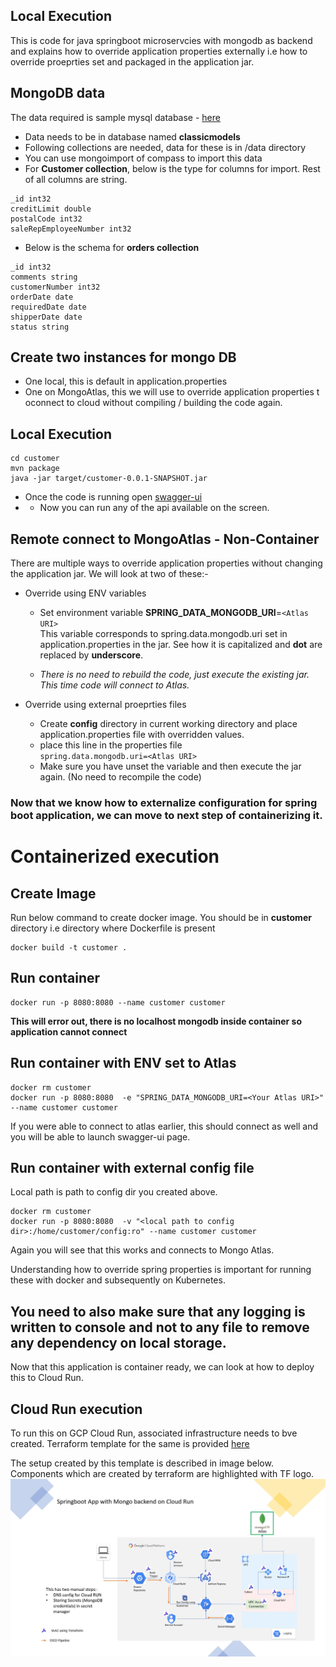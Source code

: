 ## Local Execution
This is code for java springboot microservcies with mongodb as backend and explains how to override application properties externally i.e how to override proeprties set and packaged in the application jar.

## MongoDB data

The data required is sample mysql database - [here](https://www.mysqltutorial.org/mysql-sample-database.aspx#:~:text=%20The%20MySQL%20sample%20database%20schema%20consists%20of,such%20as%20who%20reports%20to%20whom.%20More%20)

* Data needs to be in database named **classicmodels**
* Following collections are needed, data for these is in /data directory
* You can use mongoimport of compass to import this data
* For **Customer collection**, below is the type for columns for import. Rest of all columns are string.
```
_id int32
creditLimit double
postalCode int32
saleRepEmployeeNumber int32
```
* Below is the schema for  **orders collection**
```
_id int32
comments string
customerNumber int32
orderDate date
requiredDate date
shipperDate date
status string
``` 

## Create two instances for mongo DB
* One local, this is default in application.properties
* One on MongoAtlas, this we will  use to override application properties t oconnect to cloud without compiling / building the code again.

## Local Execution
```
cd customer
mvn package
java -jar target/customer-0.0.1-SNAPSHOT.jar
```
* Once the code is running open [swagger-ui](http://localhost:8080/swagger-ui.html)  
* * Now you can run any of the api available on the screen.

## Remote connect to MongoAtlas - Non-Container
There are multiple ways to override application properties without changing the application jar. We will look at two of these:-
* Override using ENV variables  
    * Set environment variable **SPRING_DATA_MONGODB_URI**=```<Atlas URI>```  
This variable corresponds to spring.data.mongodb.uri set in application.properties in the jar. See how it is capitalized and **dot** are replaced by **underscore**.

    * *There is no need to rebuild the code, just execute the existing jar. This time code will connect to Atlas.*

* Override using external proeprties files
    * Create **config** directory in current working directory and place application.properties file with overridden values.  
    * place this line in the properties file  
    ```spring.data.mongodb.uri=<Atlas URI>```
    * Make sure you have unset the variable and then execute the jar again. (No need to recompile the code)


### Now that we know how to externalize configuration for spring boot application, we can move to next step of containerizing it.

# Containerized execution

## Create Image
Run below command to create docker image. You should be in **customer** directory i.e directory where Dockerfile is present
```
docker build -t customer .
```
## Run container
```
docker run -p 8080:8080 --name customer customer
```
**This will error out, there is no localhost mongodb inside container so application cannot connect**

## Run container with ENV set to Atlas
```
docker rm customer
docker run -p 8080:8080  -e "SPRING_DATA_MONGODB_URI=<Your Atlas URI>" --name customer customer
```
If you were able to connect to atlas earlier, this should connect as well and you will be able to launch swagger-ui page.

## Run container with external config file
Local path is path to config dir you created above.
```
docker rm customer
docker run -p 8080:8080  -v "<local path to config dir>:/home/customer/config:ro" --name customer customer
```

Again you will see that this works and connects to Mongo Atlas.

Understanding how to override spring properties is important for running these with docker and subsequently on Kubernetes.

## You need to also make sure that any logging is written to console and not to any file to remove any dependency on local storage.

Now that this application is container ready, we can look at how to deploy this to Cloud Run.

## Cloud Run execution
To run this on GCP Cloud Run, associated infrastructure needs to bve created. Terraform template for the same is provided [here](https://github.com/skamalj/gcp-terraform/tree/master/stacks/cloudrun_project)

The setup created by this template is described in image below.  Components which are created by terraform are highlighted with TF logo.
![Cloud Run Setup](cloudrun-all.jpg)